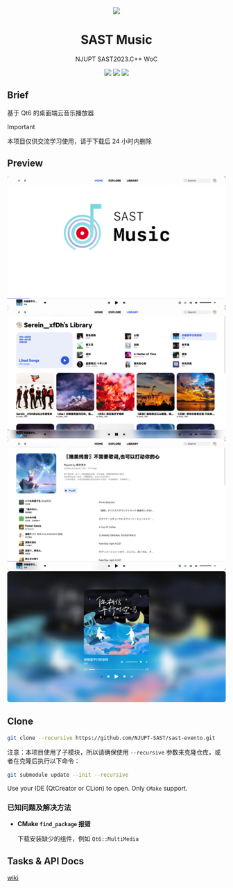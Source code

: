 <div align=center>
  <img width=64 src="app.ico">
</div>

<h1 align="center">
  SAST Music
</h1>
<p align="center">
  NJUPT SAST2023.C++ WoC
</p>

<p align="center">
<img src="https://img.shields.io/badge/frame-Qt6.6.1-blue">
<img src="https://img.shields.io/badge/std-C++17-yellow">
<img src="https://img.shields.io/badge/platform-Windows|Linux|macOS-green">
</p>

## Brief

基于 Qt6 的桌面端云音乐播放器

> [!IMPORTANT]
>
> 本项目仅供交流学习使用，请于下载后 24 小时内删除

## Preview

![](docs/image1.png)
![](docs/image2.png)
![](docs/image3.png)
![](docs/image4.png)

## Clone

```bash
git clone --recursive https://github.com/NJUPT-SAST/sast-evento.git
```

注意：本项目使用了子模块，所以请确保使用 `--recursive` 参数来克隆仓库，或者在克隆后执行以下命令：

```bash
git submodule update --init --recursive
```

Use your IDE (QtCreator or CLion) to open. Only `CMake` support.

### 已知问题及解决方法

- **CMake `find_package` 报错**
    
    下载安装缺少的组件，例如 `Qt6::MultiMedia`

## Tasks & API Docs

[wiki](https://github.com/NJUPT-SAST-Cpp/sast-music/wiki/API-Docs)
